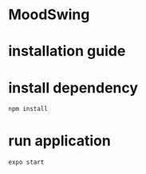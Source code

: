 # MoodSwing

# installation guide

# install dependency
```bash
npm install
```
# run application
```bash
expo start
```
